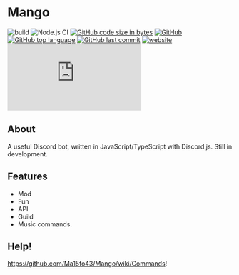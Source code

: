 # Mango 
![build](https://github.com/Ma15fo43/Mango/workflows/build/badge.svg)
![Node.js CI](https://github.com/Ma15fo43/Mango/workflows/Node.js%20CI/badge.svg)
[![GitHub code size in bytes](https://img.shields.io/github/languages/code-size/Ma15fo43/Mango)](https://github.com/Ma15fo43/Mango/tree/master/src)
[![GitHub](https://img.shields.io/github/license/Ma15fo43/Mango)](https://github.com/Ma15fo43/Mango/blob/master/LICENSE)
[![GitHub top language](https://img.shields.io/github/languages/top/Ma15fo43/Mango)](https://github.com/Ma15fo43/Mango/search?l=typescript)
[![GitHub last commit](https://img.shields.io/github/last-commit/Ma15fo43/Mango)](https://github.com/Ma15fo43/Mango/commit/master) 
[![website](https://img.shields.io/website.svg?url=https%3A%2F%2Fwww.mazz.ml%2Findex.html)](https://mazz.ml/Pages/Mango/index.html)
[![npm](https://img.shields.io/npm/v/discord.js)](https://www.npmjs.com/package/discord.js?source=post_page-----7b5fe27cb6fa----------------------) 

## About
A useful Discord bot, written in JavaScript/TypeScript with Discord.js. Still in development.

## Features
- Mod
- Fun
- API
- Guild
- Music commands.

## Help! 
https://github.com/Ma15fo43/Mango/wiki/Commands!
